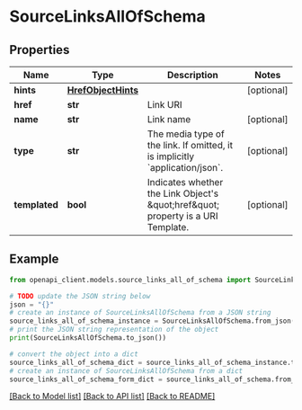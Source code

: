 # SourceLinksAllOfSchema


## Properties

Name | Type | Description | Notes
------------ | ------------- | ------------- | -------------
**hints** | [**HrefObjectHints**](HrefObjectHints.md) |  | [optional] 
**href** | **str** | Link URI | 
**name** | **str** | Link name | [optional] 
**type** | **str** | The media type of the link. If omitted, it is implicitly &#x60;application/json&#x60;. | [optional] 
**templated** | **bool** | Indicates whether the Link Object&#39;s \&quot;href\&quot; property is a URI Template. | [optional] 

## Example

```python
from openapi_client.models.source_links_all_of_schema import SourceLinksAllOfSchema

# TODO update the JSON string below
json = "{}"
# create an instance of SourceLinksAllOfSchema from a JSON string
source_links_all_of_schema_instance = SourceLinksAllOfSchema.from_json(json)
# print the JSON string representation of the object
print(SourceLinksAllOfSchema.to_json())

# convert the object into a dict
source_links_all_of_schema_dict = source_links_all_of_schema_instance.to_dict()
# create an instance of SourceLinksAllOfSchema from a dict
source_links_all_of_schema_form_dict = source_links_all_of_schema.from_dict(source_links_all_of_schema_dict)
```
[[Back to Model list]](../README.md#documentation-for-models) [[Back to API list]](../README.md#documentation-for-api-endpoints) [[Back to README]](../README.md)


